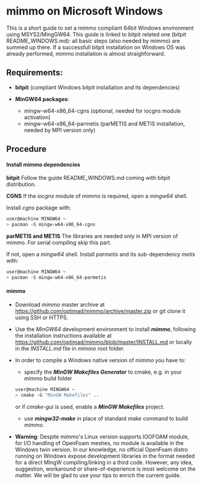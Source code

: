 #  mimmo on Microsoft Windows

This is a short guide to set a mimmo compliant 64bit Windows environment using MSYS2/MingGW64.
This guide is linked to bitpit related one (bitpit README_WINDOWS.md): all basic steps
(also needed by mimmo) are summed up there.
If a successfull bitpit installation on Windows OS was already performed, mimmo installation is almost
straighforward.

## Requirements:
- <B>bitpit</B> (compliant Windows bitpit installation and its dependencies)

- <B>MinGW64 packages</B>:

  - mingw-w64-x86_64-cgns (optional, needed for iocgns module activation)
  - mingw-w64-x86_64-parmetis (parMETIS and METIS installation, needed by MPI version only)

## Procedure
#### Install mimmo dependencies

**__bitpit__**
Follow the guide README_WINDOWS.md coming with bitpit distribution.  

**__CGNS__**
If the *iocgns* module of mimmo is required, open a *mingw64* shell.

Install *cgns* package  with:
```bash
user@machine MINGW64 ~
> pacman -S mingw-w64-x86_64-cgns
```

**__parMETIS and METIS__**
The libraries are needed only in MPI version of mimmo. For serial compiling skip this part.

If not, open a *mingw64* shell. Install *parmetis* and its sub-dependency *metis* with:
```bash
user@machine MINGW64 ~
> pacman -S mingw-w64-x86_64-parmetis
```

#### mimmo
- Download *mimmo* master archive at https://github.com/optimad/mimmo/archive/master.zip or git clone it using SSH or HTTPS.

- Use the *MinGW64* development environment to install __*mimmo*__, following the  installation instructions
available at https://github.com/optimad/mimmo/blob/master/INSTALL.md or locally in the *INSTALL.md* file in *mimmo* root folder.

- In order to compile a Windows native version of *mimmo* you have to:

  - specify the __*MinGW Makefiles Generator*__ to cmake, e.g. in your mimmo build folder
  ```bash
  user@machine MINGW64 ~
  > cmake -G "MinGW Makefiles" ..
  ```
  or if *cmake-gui* is used, enable a __*MinGW Makefiles*__ project.

  - use __*mingw32-make*__ in place of standard *make* command to build *mimmo*.


- **__Warning__**: Despite mimmo's Linux version supports IOOFOAM module, for I/O handling
of OpenFoam meshes, no module is available in the Windows twin version. In our knowledge,
no official OpenFoam distro running on Windows expose development libraries in the format
needed for a direct MIngW compiling/linking in a third code. However, any idea, suggestion,
workaround or share-of-experience is most welcome on the matter. We will be glad to use your tips
to enrich the current guide.   
